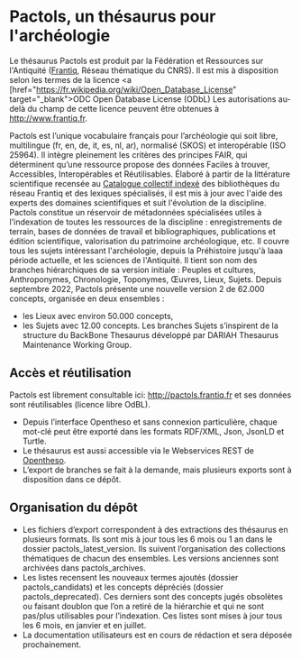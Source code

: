 # Pactols, un thésaurus pour l'archéologie
Le thésaurus Pactols est produit par la Fédération et Ressources sur l'Antiquité (<a href="http://www.frantiq.fr" target="_blank">Frantiq</a>, Réseau thématique du CNRS). Il est mis à disposition selon les termes de la licence <a [href="https://fr.wikipedia.org/wiki/Open_Database_License" target="_blank">ODC Open Database License (ODbL)</a> Les autorisations au-delà du champ de cette licence peuvent être obtenues à <a href="http://www.frantiq.fr" target="_blank">http://www.frantiq.fr</a>.

Pactols est l’unique vocabulaire français pour l’archéologie qui soit libre, multilingue (fr, en, de, it, es, nl, ar), normalisé (SKOS) et interopérable (ISO 25964). Il intègre pleinement les critères des principes FAIR, qui déterminent qu’une ressource propose des données Faciles à trouver, Accessibles, Interopérables et Réutilisables.
Élaboré à partir de la littérature scientifique recensée au <a href="http://catalogue.frantiq.fr" target="_blank">Catalogue collectif indexé</a> des bibliothèques du réseau Frantiq et des lexiques spécialisés, il est mis à jour avec l'aide des experts des domaines scientifiques et suit l'évolution de la discipline.
Pactols constitue un réservoir de métadonnées spécialisées utiles à l'indexation de toutes les ressources de la discipline : enregistrements de terrain, bases de données de travail et bibliographiques, publications et édition scientifique, valorisation du patrimoine archéologique, etc. Il couvre tous les sujets intéressant l'archéologie, depuis la Préhistoire jusqu'à laaa période actuelle, et les sciences de l'Antiquité.
Il tient son nom des branches hiérarchiques de sa version initiale : Peuples et cultures, Anthroponymes, Chronologie, Toponymes, Œuvres, Lieux, Sujets. Depuis septembre 2022, Pactols présente une nouvelle version 2 de 62.000 concepts, organisée en deux ensembles : 
-	les Lieux avec environ 50.000 concepts,
-	les Sujets avec 12.00 concepts. Les branches Sujets s’inspirent de la structure du BackBone Thesaurus développé par DARIAH Thesaurus Maintenance Working Group.

## Accès et réutilisation
Pactols est librement consultable ici: <a href="http://pactols.frantiq.fr" target="_blank">http://pactols.frantiq.fr</a> et ses données sont réutilisables (licence libre OdBL). 
- Depuis l’interface Opentheso et sans connexion particulière, chaque mot-clé peut être exporté dans les formats RDF/XML, Json, JsonLD et Turtle.
- Le thésaurus est aussi accessible via le Webservices REST de <a href="https://github.com/miledrousset/opentheso" target="_blank">Opentheso</a>.
- L’export de branches se fait à la demande, mais plusieurs exports sont à disposition dans ce dépôt.

## Organisation du dépôt
- Les fichiers d’export correspondent à des extractions des thésaurus en plusieurs formats. Ils sont mis à jour tous les 6 mois ou 1 an dans le dossier pactols_latest_version. 
Ils suivent l’organisation des collections thématiques de chacun des ensembles. Les versions anciennes sont archivées dans pactols_archives.
- Les listes recensent les nouveaux termes ajoutés (dossier pactols_candidats) et les concepts dépréciés (dossier pactols_deprecated). Ces derniers sont des concepts jugés obsolètes ou faisant doublon que l’on a retiré de la hiérarchie et qui ne sont pas/plus utilisables pour l’indexation. Ces listes sont mises à jour tous les 6 mois, en janvier et en juillet.
- La documentation utilisateurs est en cours de rédaction et sera déposée prochainement.


